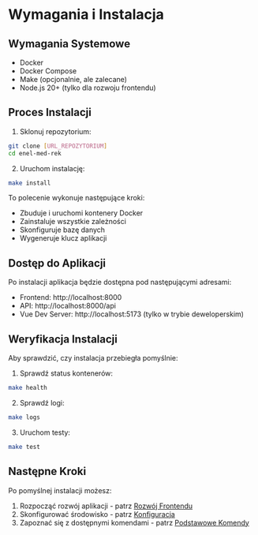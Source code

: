 # Wymagania i Instalacja

## Wymagania Systemowe

- Docker
- Docker Compose
- Make (opcjonalnie, ale zalecane)
- Node.js 20+ (tylko dla rozwoju frontendu)

## Proces Instalacji

1. Sklonuj repozytorium:
```bash
git clone [URL_REPOZYTORIUM]
cd enel-med-rek
```

2. Uruchom instalację:
```bash
make install
```

To polecenie wykonuje następujące kroki:
- Zbuduje i uruchomi kontenery Docker
- Zainstaluje wszystkie zależności
- Skonfiguruje bazę danych
- Wygeneruje klucz aplikacji

## Dostęp do Aplikacji

Po instalacji aplikacja będzie dostępna pod następującymi adresami:

- Frontend: http://localhost:8000
- API: http://localhost:8000/api
- Vue Dev Server: http://localhost:5173 (tylko w trybie deweloperskim)

## Weryfikacja Instalacji

Aby sprawdzić, czy instalacja przebiegła pomyślnie:

1. Sprawdź status kontenerów:
```bash
make health
```

2. Sprawdź logi:
```bash
make logs
```

3. Uruchom testy:
```bash
make test
```

## Następne Kroki

Po pomyślnej instalacji możesz:
1. Rozpocząć rozwój aplikacji - patrz [Rozwój Frontendu](frontend/development.md)
2. Skonfigurować środowisko - patrz [Konfiguracja](frontend/configuration.md)
3. Zapoznać się z dostępnymi komendami - patrz [Podstawowe Komendy](commands.md) 